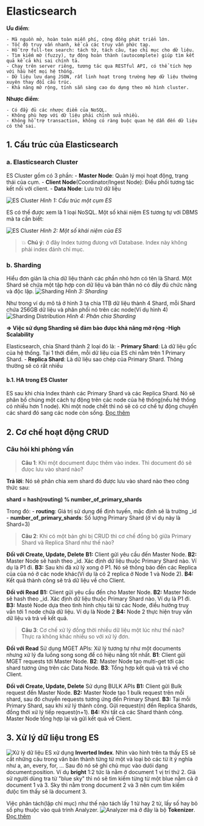 # Elasticsearch

**Ưu điểm**:

    - Mã nguồn mở, hoàn toàn miễn phí, cộng đồng phát triển lớn.
    - Tốc độ truy vấn nhanh, kể cả các truy vấn phức tạp.
    - Hỗ trợ full-tex search: tách từ, tách câu, tạo chỉ mục cho dữ liệu.
    - Tìm kiếm mờ (fuzzy), tự động hoàn thành (autocomplete) giúp tìm kết quả kể cả khi sai chính tả.
    - Chạy trên server riêng, tương tác qua RESTful API, có thể tích hợp với hầu hết mọi hệ thống.
    - Dữ liệu lưu dạng JSON, rất linh hoạt trong trường hợp dữ liệu thường xuyên thay đổi cấu trúc.
    - Khả năng mở rộng, tính sẵn sàng cao do dựng theo mô hình cluster.

**Nhược điểm**:

    - Có đầy đủ các nhược điểm của NoSQL.
    - Không phù hợp với dữ liệu phải chỉnh sửa nhiều.
    - Không hỗ trợ transaction, không có ràng buộc quan hệ dẫn đến dữ liệu có thể sai.

## 1. Cấu trúc của Elasticsearch
### a. Elasticsearch Cluster
ES Cluster gồm có 3 phần:
    - **Master Node**: Quản lý mọi hoạt động, trạng thái của cụm.
    - **Client Node**(Coordinator/Ingest Node): Điều phối tương tác kết nối với client.
    - **Data Node**: Lưu trữ dữ liệu

![ES Cluster](/images/1-elasticsearch-cluster.webp)
_Hình 1: Cấu trúc một cụm ES_

ES có thể được xem là 1 loại NoSQL. Một số khái niệm ES tương tự với DBMS mà ta cần biết:

![ES Cluster](/images/2-es-compare-dbms.webp)
_Hình 2: Một số khái niệm của ES_
> :boom: **Chú ý:** ở đây Index tương đưong với Database. Index này không phải index đánh chỉ mục.

### b. Sharding
Hiểu đơn giản là chia dữ liệu thành các phần nhỏ hơn có tên là Shard. Một Shard sẽ chứa một tập hợp con dữ liệu và bản thân nó có đầy đủ chức năng và độc lập.
![Sharding](/images/3-sharding.webp)
_Hình 3: Sharding_

Như trong ví dụ mô tả ở hình 3 ta chia 1TB dữ liệu thành 4 Shard, mỗi Shard chứa 256GB dữ liệu và phân phối nó trên các node(Ví dụ hình 4)
![Sharding Distribution](/images/4--shard-distribution.webp)
_Hình 4: Phân chia Sharding_

**=> Việc sử dụng Sharding sẽ đảm bảo đưọc khả năng mở rộng -High Scalability**

Elasticsearch, chia Shard thành 2 loại đó là:
    - **Primary Shard**: Là dữ liệu gốc của hệ thống. Tại 1 thời điểm, mỗi dữ liệu của ES chỉ nằm trên 1 Primary Shard.
    - **Replica Shard**: Là dữ liệu sao chép của Primary Shard. Thông thường sẽ có rất nhiều 

#### b.1. HA trong ES Cluster
ES sau khi chia Index thành các Primary Shard và các Replica Shard. Nó sẽ phân bố chúng một cách tự động trên các node của hệ thống(nếu hệ thống có nhiều hơn 1 node). Khi một node chết thì nó sẽ có cơ chế tự động chuyển các shard đó sang các node còn sống.
[Đọc thêm](https://viblo.asia/p/elasticsearch-zero-to-hero-2-co-che-hoat-dong-cua-elasticsearch-38X4ENMXJN2)

## 2. Cơ chế hoạt động CRUD

### Câu hỏi khi phỏng vấn

> **Câu 1**: Khi một document đưọc thêm vào index. Thì document đó sẽ đưọc lưu vào shard nào?

**Trả lời**: Nó sẽ phân chia xem shard đó được lưu vào shard nào theo công thức sau:

**shard = hash(routing) % number_of_primary_shards**

Trong đó:
    - **routing**: Giá trị sử dụng để định tuyến, mặc định sẽ là trường _id
    - **number_of_primary_shards**: Số lượng Primary Shard (ở ví dụ này là Shard=3)


> **Câu 2**: Khi có một bản ghi bị CRUD thì cơ chế đồng bộ giữa Primary Shard và Replica Shard như thế nào?

**Đối với Create, Update, Delete**
**B1:** Client gửi yêu cầu đến Master Node.
**B2:** Master Node sẽ hash theo _id. Xác định dữ liệu thuộc Primary Shard nào. Ví dụ là P1 đi.
**B3:** Sau khi đã xử lý xong ở P1. Nó sẽ thông báo đến các Replica của của nó ở các node khác(Ví dụ là có 2 replica ở Node 1 và Node 2).
**B4:** Kết quả thành công sẽ trả dữ liệu về cho Client.

**Đối với Read**
**B1:** Client gửi yêu cầu đến cho Master Node.
**B2:** Master Node sẽ hash theo _id. Xác định dữ liệu thuộc Primary Shard nào. Ví dụ là P1 đi.
**B3:** Mastẻ Node dựa theo tình hình chịu tải từ các Node, điều hướng truy vấn tới 1 node chứa dữ liệu. Ví dụ là Node 2
**B4:** Node 2 thực hiện truy vấn dữ liệu và trả về kết quả.

> **Câu 3**: Cơ chế xử lý đồng thời nhiều dữ liệu một lúc như thế nào?
Thực ra không khác nhiều so với xử lý đơn.

**Đối với Read**
Sử dụng MGET APIs: Xử lý tương tự như một documents nhưng xử lý đa luồng song song để có hiệu năng tốt nhất.
**B1**: Client gửi MGET requests tới Master Node.
**B2**: Master Node tạo multi-get tới các shard tương ứng trên các Data Node.
**B3**: Tổng hợp kết quả và trả về cho Client.

**Đối với Create, Update, Delete**
Sử dụng BULK APIs
**B1:** Client gửi Bulk request đến Master Node.
**B2:** Master Node tạo 1 bulk request trên mỗi shard, sau đó chuyển requests tương ứng đến Primary Shard.
**B3:** Tại mỗi Primary Shard, sau khi xử lý thành công. Gửi request(n) đến Replica Shards, đồng thời xử lý tiếp request(n+1).
**B4:** Khi tất cả các Shard thành công. Master Node tổng hợp lại và gửi kết quả về Client.

## 3. Xử lý dữ liệu trong ES
![Xử lý dữ liệu](/images/5-solve-data.webp)
ES xử dụng **Inverted Index**. 
Nhìn vào hình trên ta thấy ES sẽ cắt những câu trong văn bản thành từng từ một và loại bỏ các từ ít ý nghĩa như a, an, every, for, ... Sau đó nó sẽ ghi chủ mục vào dưói dạng document:position. Ví dụ **bright** 1:2 tức là nằm ở document 1 vị trí thứ 2.
Giả sử người dùng tra từ "blue sky" thì nó sẽ tìm kiếm từng từ một blue nằm cả ở document 1 và 3. Sky thì nằm trong document 2 và 3 nên cụm tìm kiếm đưộc tìm thấy sẽ là document 3.

Việc phân tách(lập chỉ mục) như thế nào tách lấy 1 từ hay 2 từ, lấy số hay bỏ số phụ thuộc vào quá trình Analyzer.
![Analyzer](/images/6-analyzer.webp) mà ở đây là bộ **Tokenizer**.
[Đọc thêm](https://viblo.asia/p/elasticsearch-zero-to-hero-2-co-che-hoat-dong-cua-elasticsearch-38X4ENMXJN2)


